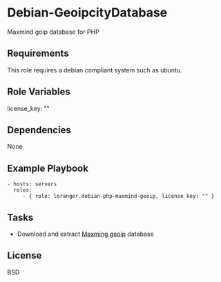 Debian-GeoipcityDatabase
========================

Maxmind goip database for PHP

Requirements
------------

This role requires a debian compliant system such as ubuntu.

Role Variables
--------------

license_key: ""

Dependencies
------------

None

Example Playbook
----------------

    - hosts: servers
      roles:
         - { role: loranger.debian-php-maxmind-geoip, license_key: "" }

Tasks
-----

  - Download and extract [Maxming geoip](http://www.maxmind.com/fr/geolocation_landing) database

License
-------

BSD